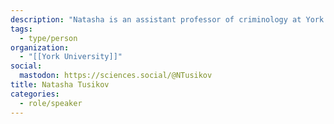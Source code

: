 ```yaml
---
description: "Natasha is an assistant professor of criminology at York University and author of ‘Chokepoints: Global Private Regulation on the Internet’(2017). She's also worked as an intelligence analyst at the RCMP in Ottawa."
tags:
  - type/person
organization:
  - "[[York University]]"
social:
  mastodon: https://sciences.social/@NTusikov
title: Natasha Tusikov
categories:
  - role/speaker
---
```

